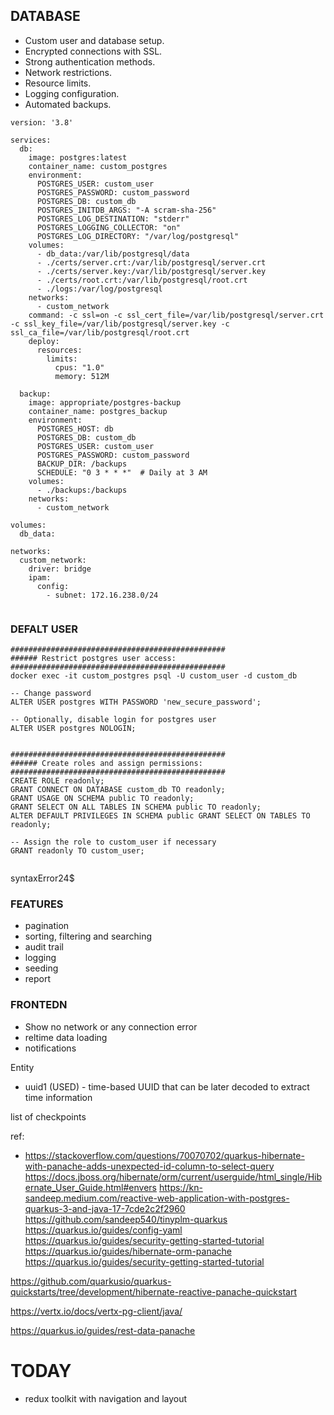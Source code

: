 ## DATABASE
- Custom user and database setup.
- Encrypted connections with SSL.
- Strong authentication methods.
- Network restrictions.
- Resource limits.
- Logging configuration.
- Automated backups.

```Docker
version: '3.8'

services:
  db:
    image: postgres:latest
    container_name: custom_postgres
    environment:
      POSTGRES_USER: custom_user
      POSTGRES_PASSWORD: custom_password
      POSTGRES_DB: custom_db
      POSTGRES_INITDB_ARGS: "-A scram-sha-256"
      POSTGRES_LOG_DESTINATION: "stderr"
      POSTGRES_LOGGING_COLLECTOR: "on"
      POSTGRES_LOG_DIRECTORY: "/var/log/postgresql"
    volumes:
      - db_data:/var/lib/postgresql/data
      - ./certs/server.crt:/var/lib/postgresql/server.crt
      - ./certs/server.key:/var/lib/postgresql/server.key
      - ./certs/root.crt:/var/lib/postgresql/root.crt
      - ./logs:/var/log/postgresql
    networks:
      - custom_network
    command: -c ssl=on -c ssl_cert_file=/var/lib/postgresql/server.crt -c ssl_key_file=/var/lib/postgresql/server.key -c ssl_ca_file=/var/lib/postgresql/root.crt
    deploy:
      resources:
        limits:
          cpus: "1.0"
          memory: 512M

  backup:
    image: appropriate/postgres-backup
    container_name: postgres_backup
    environment:
      POSTGRES_HOST: db
      POSTGRES_DB: custom_db
      POSTGRES_USER: custom_user
      POSTGRES_PASSWORD: custom_password
      BACKUP_DIR: /backups
      SCHEDULE: "0 3 * * *"  # Daily at 3 AM
    volumes:
      - ./backups:/backups
    networks:
      - custom_network

volumes:
  db_data:

networks:
  custom_network:
    driver: bridge
    ipam:
      config:
        - subnet: 172.16.238.0/24


```









### DEFALT USER
```
################################################ 
###### Restrict postgres user access:
################################################
docker exec -it custom_postgres psql -U custom_user -d custom_db

-- Change password
ALTER USER postgres WITH PASSWORD 'new_secure_password';

-- Optionally, disable login for postgres user
ALTER USER postgres NOLOGIN;


################################################ 
###### Create roles and assign permissions:
################################################
CREATE ROLE readonly;
GRANT CONNECT ON DATABASE custom_db TO readonly;
GRANT USAGE ON SCHEMA public TO readonly;
GRANT SELECT ON ALL TABLES IN SCHEMA public TO readonly;
ALTER DEFAULT PRIVILEGES IN SCHEMA public GRANT SELECT ON TABLES TO readonly;

-- Assign the role to custom_user if necessary
GRANT readonly TO custom_user;


```

syntaxError24$


### FEATURES
- pagination
- sorting, filtering and searching
- audit trail
- logging
- seeding
- report

### FRONTEDN
- Show no network or any connection error
- reltime data loading
- notifications

Entity
* uuid1 (USED) - time-based UUID that can be later decoded to extract time information

list of checkpoints

ref:
- https://stackoverflow.com/questions/70070702/quarkus-hibernate-with-panache-adds-unexpected-id-column-to-select-query
https://docs.jboss.org/hibernate/orm/current/userguide/html_single/Hibernate_User_Guide.html#envers
https://kn-sandeep.medium.com/reactive-web-application-with-postgres-quarkus-3-and-java-17-7cde2c2f2960
https://github.com/sandeep540/tinyplm-quarkus
https://quarkus.io/guides/config-yaml
https://quarkus.io/guides/security-getting-started-tutorial
https://quarkus.io/guides/hibernate-orm-panache
https://quarkus.io/guides/security-getting-started-tutorial

https://github.com/quarkusio/quarkus-quickstarts/tree/development/hibernate-reactive-panache-quickstart

https://vertx.io/docs/vertx-pg-client/java/

https://quarkus.io/guides/rest-data-panache




# TODAY
- redux toolkit with navigation and layout